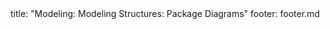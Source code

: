 <frontmatter>
title: "Modeling: Modeling Structures: Package Diagrams"
footer: footer.md
</frontmatter>

<include src="unit-inPage-asFlat.md" boilerplate />